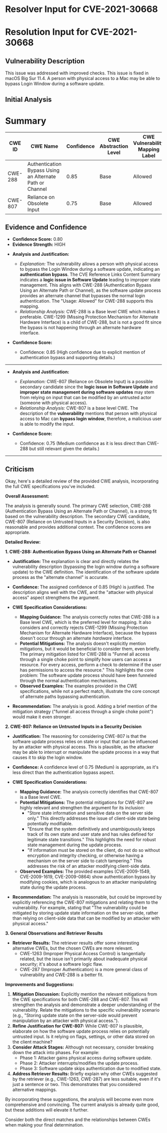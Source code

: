 # Resolver Input for CVE-2021-30668

# Resolution Input for CVE-2021-30668

## Vulnerability Description
This issue was addressed with improved checks. This issue is fixed in macOS Big Sur 11.4. A person with physical access to a Mac may be able to bypass Login Window during a software update.

## Initial Analysis
# Summary
| CWE ID | CWE Name | Confidence | CWE Abstraction Level | CWE Vulnerability Mapping Label | CWE-Vulnerability Mapping Notes |
|---|---|---|---|---|---|
| CWE-288 | Authentication Bypass Using an Alternate Path or Channel | 0.85 | Base | Allowed | Primary CWE |
| CWE-807 | Reliance on Obsolete Input | 0.75 | Base | Allowed | Secondary Candidate CWE |

## Evidence and Confidence

*   **Confidence Score:** 0.80
*   **Evidence Strength:** HIGH

- **Analysis and Justification:**
  - *Explanation:* The vulnerability allows a person with physical access to bypass the Login Window during a software update, indicating an **authentication bypass**. The CVE Reference Links Content Summary indicates a **logic issue in Software Update** leading to improper state management. This aligns with CWE-288 (Authentication Bypass Using an Alternate Path or Channel), as the software update process provides an alternate channel that bypasses the normal login authentication. The "Usage: Allowed" for CWE-288 supports this mapping.
  - *Relationship Analysis:* CWE-288 is a Base level CWE which makes it preferable. CWE-1299 (Missing Protection Mechanism for Alternate Hardware Interface) is a child of CWE-288, but is not a good fit since the bypass is not happening through an alternate hardware interface.

- **Confidence Score:**
  - Confidence: 0.85 (High confidence due to explicit mention of authentication bypass and supporting details.)

---

- **Analysis and Justification:**
  - *Explanation:* CWE-807 (Reliance on Obsolete Input) is a possible secondary candidate since the **logic issue in Software Update** and **improper state management during software updates** may stem from relying on input that can be modified by an untrusted actor (someone with physical access).
  - *Relationship Analysis:* CWE-807 is a base level CWE. The description of the **vulnerability** mentions that person with physical access to Mac can **bypass login window**, therefore, a malicious user is able to modify the input.

- **Confidence Score:**
  - Confidence: 0.75 (Medium confidence as it is less direct than CWE-288 but still relevant given the details.)

---

## Criticism
Okay, here's a detailed review of the provided CWE analysis, incorporating the full CWE specifications you've included.

**Overall Assessment:**

The analysis is generally sound. The primary CWE selection, CWE-288 (Authentication Bypass Using an Alternate Path or Channel), is a strong fit based on the vulnerability description. The secondary CWE candidate, CWE-807 (Reliance on Untrusted Inputs in a Security Decision), is also reasonable and provides additional context. The confidence scores are appropriate.

**Detailed Review:**

**1. CWE-288: Authentication Bypass Using an Alternate Path or Channel**

*   **Justification:** The explanation is clear and directly relates the vulnerability description (bypassing the login window during a software update) to the CWE definition.  The identification of the software update process as the "alternate channel" is accurate.
*   **Confidence:** The assigned confidence of 0.85 (High) is justified. The description aligns well with the CWE, and the "attacker with physical access" aspect strengthens the argument.
*   **CWE Specification Considerations:**
    *   **Mapping Guidance:**  The analysis correctly notes that CWE-288 is a Base level CWE, which is the preferred level for mapping.  It also considers and correctly rejects CWE-1299 (Missing Protection Mechanism for Alternate Hardware Interface), because the bypass doesn't occur through an alternate *hardware* interface.
    *   **Potential Mitigations:** The analysis doesn't explicitly mention mitigations, but it would be beneficial to consider them, even briefly. The primary mitigation listed for CWE-288 is "Funnel all access through a single choke point to simplify how users can access a resource. For every access, perform a check to determine if the user has permissions to access the resource." This highlights the core problem:  The software update process should have been funneled through the normal authentication mechanisms.
    *   **Observed Examples:** The examples provided in the CWE specifications, while not a perfect match, illustrate the core concept of alternate paths bypassing authentication.

*   **Recommendation:**  The analysis is good.  Adding a brief mention of the mitigation strategy ("funnel all access through a single choke point") would make it even stronger.

**2. CWE-807: Reliance on Untrusted Inputs in a Security Decision**

*   **Justification:** The reasoning for considering CWE-807 is that the software update process relies on state or input that can be influenced by an attacker with physical access. This is plausible, as the attacker may be able to interrupt or manipulate the update process in a way that causes it to skip the login window.
*   **Confidence:** A confidence level of 0.75 (Medium) is appropriate, as it's less direct than the authentication bypass aspect.
*   **CWE Specification Considerations:**
    *   **Mapping Guidance:** The analysis correctly identifies that CWE-807 is a Base level CWE.
    *   **Potential Mitigations:**  The potential mitigations for CWE-807 are highly relevant and strengthen the argument for its inclusion:
        *   "Store state information and sensitive data on the server side only." This directly addresses the issue of client-side state being potentially modifiable.
        *   "Ensure that the system definitively and unambiguously keeps track of its own state and user state and has rules defined for legitimate state transitions." This highlights the need for robust state management during the update process.
        *   "If information must be stored on the client, do not do so without encryption and integrity checking, or otherwise having a mechanism on the server side to catch tampering." This addresses the risk of an attacker modifying client-side data.
    *   **Observed Examples:**  The provided examples (CVE-2009-1549, CVE-2009-1619, CVE-2009-0864) show authentication bypass by modifying cookies, which is analogous to an attacker manipulating state during the update process.

*   **Recommendation:** The analysis is reasonable, but could be improved by explicitly referencing the CWE-807 mitigations and relating them to the vulnerability.  For example, stating that "The vulnerability could be mitigated by storing update state information on the server-side, rather than relying on client-side data that can be modified by an attacker with physical access."

**3. General Observations and Retriever Results**

*   **Retriever Results:** The retriever results offer some interesting alternative CWEs, but the chosen CWEs are more relevant.
    *   CWE-1263 (Improper Physical Access Control) is tangentially related, but the issue isn't primarily about inadequate physical security; it's about a software logic flaw.
    *   CWE-287 (Improper Authentication) is a more general class of vulnerability and CWE-288 is a better fit.

**Improvements and Suggestions:**

1.  **Mitigation Discussion:**  Explicitly mention the relevant mitigations from the CWE specifications for both CWE-288 and CWE-807. This will strengthen the analysis and demonstrate a deeper understanding of the vulnerability. Relate the mitigations to the specific vulnerability scenario (e.g., "Storing update state on the server-side would prevent manipulation by an attacker with physical access.").
2.  **Refine Justification for CWE-807:** While CWE-807 is plausible, elaborate on how the software update process relies on potentially untrusted input. Is it relying on flags, settings, or other data stored on the client machine?
3.  **Consider Attack Stages:** Although not necessary, consider breaking down the attack into phases. For example:
    *   Phase 1: Attacker gains physical access during software update.
    *   Phase 2: Attacker interrupts/modifies the update process.
    *   Phase 3: Software update skips authentication due to modified state.
4.  **Address Retriever Results:** Briefly explain why other CWEs suggested by the retriever (e.g., CWE-1263, CWE-287) are less suitable, even if it's just a sentence or two. This demonstrates that you considered alternative mappings.

By incorporating these suggestions, the analysis will become even more comprehensive and convincing. The current analysis is already quite good, but these additions will elevate it further.

Consider both the direct matches and the relationships between CWEs
when making your final determination.
        